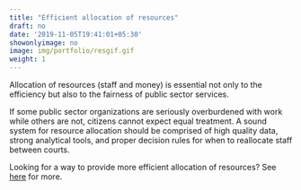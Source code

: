 ```yaml
---
title: "Efficient allocation of resources"
draft: no
date: '2019-11-05T19:41:01+05:30'
showonlyimage: no
image: img/portfolio/resgif.gif
weight: 1
---
```


Allocation of resources (staff and money) is essential not only to the efficiency but also to the fairness of public sector services. 


<!--more-->

If some public sector organizations are seriously overburdened with work while others are not, citizens cannot expect equal treatment.
A sound system for resource allocation should be comprised of high quality data, strong analytical tools, and proper decision rules for when to reallocate staff between courts. 

Looking for a way to provide more efficient allocation of resources? See [here](https://bookdown.org/connect/#/apps/3320/access) for more.